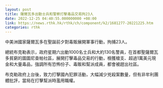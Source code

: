 ```yaml
---
layout: post
title: 薩爾瓦多出動士兵和警察打擊毒品交易拘23人
date: 2022-12-25 04:40:55.000000000 +08:00
link: https://news.rthk.hk/rthk/ch/component/k2/1681277-20221225.htm
categories: rthk
---
```


中美洲國家薩爾瓦多在聖誕前夕對毒販展開軍事行動，拘捕23人。

總統布克勒表示，政府星期六出動1000名士兵和大約130名警員，在首都聖薩爾瓦多貧窮的圖圖尼查帕社區，展開打擊毒品交易的行動，檢獲槍支、超過1萬美元現金和大量毒品，強調所有恐怖份子、毒販和幫派成員，都會被趕出社區。

布克勒政府上台後，致力打擊國內犯罪活動，大幅減少兇殺案數量，但有非牟利團體批評，當局在打擊幫派時濫用職權。
